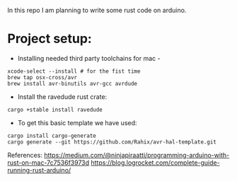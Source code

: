 In this repo I am planning to write some rust code on arduino.

# Project setup:
- Installing needed third party toolchains for mac - 
```
xcode-select --install # for the fist time
brew tap osx-cross/avr
brew install avr-binutils avr-gcc avrdude
```
- Install the ravedude rust crate: 
```
cargo +stable install ravedude
```
- To get this basic template we have used:
```
cargo install cargo-generate
cargo generate --git https://github.com/Rahix/avr-hal-template.git
```
References:
https://medium.com/@ninjapiraatti/programming-arduino-with-rust-on-mac-7c7536f3973d
https://blog.logrocket.com/complete-guide-running-rust-arduino/
